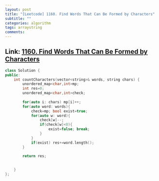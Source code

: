 ```yaml
---
layout: post
title: "[Leetcode] 1160. Find Words That Can Be Formed by Characters"
subtitle: ""
categories: algorithm
tags: arraystring
comments:
---
```


## Link: [1160. Find Words That Can Be Formed by Characters](https://leetcode.com/problems/find-words-that-can-be-formed-by-characters/)

```cpp
class Solution {
public:
    int countCharacters(vector<string>& words, string chars) {
        unordered_map<char,int>mp;
        int res=0;
        unordered_map<char,int>check;
            
        for(auto i: chars) mp[i]++;
        for(auto word: words){
            check=mp; bool exist=true;
            for(auto w: word){
                check[w]--;
                if(check[w]<0){
                    exist=false; break;
                }
            }
            if(exist) res+=word.length();
        }
        
        return res;
        
        
    }
};
```
